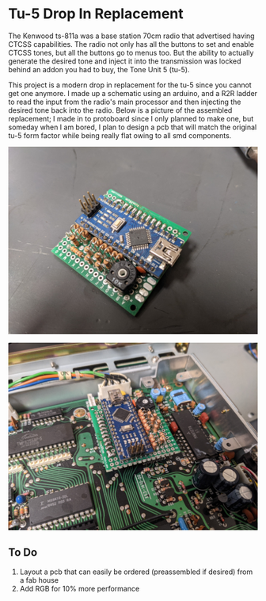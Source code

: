 # Tu-5 Drop In Replacement
The Kenwood ts-811a was a base station 70cm radio that advertised having CTCSS capabilities. The radio not only has all the buttons to set and enable CTCSS tones, but all the buttons go to menus too. But the ability to actually generate the desired tone and inject it into the transmission was locked behind an addon you had to buy, the Tone Unit 5 (tu-5).

This project is a modern drop in replacement for the tu-5 since you cannot get one anymore. I made up a schematic using an arduino, and a R2R ladder to read the input from the radio's main processor and then injecting the desired tone back into the radio. Below is a picture of the assembled replacement; I made in to protoboard since I only planned to make one, but someday when I am bored, I plan to design a pcb that will match the original tu-5 form factor while being really flat owing to all smd components.
 

![The tu-5 replacement on protoboard](tu5.jpg)

![The tu-5 replacement installed in the radio](tu5_installed.jpg)

## To Do
1) Layout a pcb that can easily be ordered (preassembled if desired) from a fab house
2) Add RGB for 10% more performance
